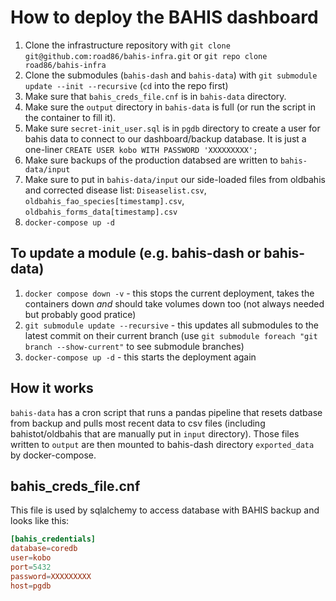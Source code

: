 # How to deploy the BAHIS dashboard

1. Clone the infrastructure repository with `git clone git@github.com:road86/bahis-infra.git` or `git repo clone road86/bahis-infra`
2. Clone the submodules (`bahis-dash` and `bahis-data`) with `git submodule update --init --recursive` (`cd` into the repo first)
3. Make sure that `bahis_creds_file.cnf` is in `bahis-data` directory.
4. Make sure the `output` directory in `bahis-data` is full (or run the script in the container to fill it).
5. Make sure `secret-init_user.sql` is in `pgdb` directory to create a user for bahis data to connect to our dashboard/backup database. It is just a one-liner `CREATE USER kobo WITH PASSWORD 'XXXXXXXXX';`
6. Make sure backups of the production databsed are written to `bahis-data/input`
7. Make sure to put in `bahis-data/input` our side-loaded files from oldbahis and corrected disease list: `Diseaselist.csv`, `oldbahis_fao_species[timestamp].csv`, `oldbahis_forms_data[timestamp].csv`
8. `docker-compose up -d`

## To update a module (e.g. bahis-dash or bahis-data)

1. `docker compose down -v` - this stops the current deployment, takes the containers down _and_ should take volumes down too (not always needed but probably good pratice)
2. `git submodule update --recursive` - this updates all submodules to the latest commit on their current branch (use `git submodule foreach "git branch --show-current"` to see submodule branches)
3. `docker-compose up -d` - this starts the deployment again

## How it works

`bahis-data` has a cron script that runs a pandas pipeline that resets datbase from backup and pulls most recent data to csv files (including bahistot/oldbahis that are manually put in `input` directory). Those files written to `output` are then mounted to bahis-dash directory `exported_data` by docker-compose.

## bahis_creds_file.cnf

This file is used by sqlalchemy to access database with BAHIS backup and looks like this:

```toml
[bahis_credentials]
database=coredb
user=kobo
port=5432
password=XXXXXXXXX
host=pgdb
```
